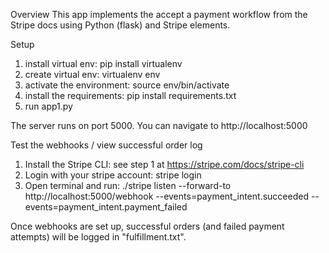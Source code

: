 Overview
This app implements the accept a payment workflow from the Stripe docs using Python (flask) and Stripe elements.

Setup

1. install virtual env: pip install virtualenv 
2. create virtual env: virtualenv env 
3. activate the environment: source env/bin/activate
4. install the requirements: pip install requirements.txt
5. run app1.py

The server runs on port 5000. You can navigate to http://localhost:5000 

Test the webhooks / view successful order log

1. Install the Stripe CLI: see step 1 at https://stripe.com/docs/stripe-cli
2. Login with your stripe account: stripe login
3. Open terminal and run: ./stripe listen --forward-to http://localhost:5000/webhook --events=payment_intent.succeeded --events=payment_intent.payment_failed

Once webhooks are set up, successful orders (and failed payment attempts) will be logged in "fulfillment.txt". 